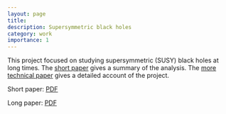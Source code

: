 ```yaml
---
layout: page
title: 
description: Supersymmetric black holes
category: work
importance: 1
---
```


This project focused on studying supersymmetric (SUSY) black holes at long times. The [short paper](https://arxiv.org/abs/2207.00407) gives a summary of the analysis. The [more technical paper](https://arxiv.org/abs/2207.00407) gives a detailed account of the project.

Short paper: [PDF](/assets/pdf/short_paper.pdf) 

Long paper: [PDF](/assets/pdf/long_paper.pdf)
    



